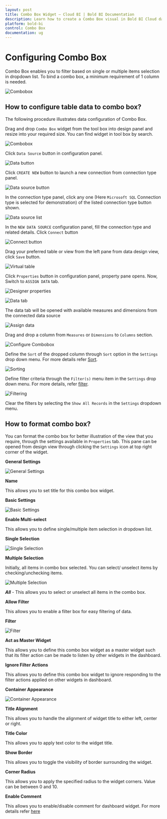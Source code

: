 ```yaml
---
layout: post
title: Combo Box Widget – Cloud BI | Bold BI Documentation
description: Learn how to create a Combo Box visual in Bold BI Cloud dashboard, configure data field and other settings.
platform: bold-bi
control: Combo Box
documentation: ug
---
```


# Configuring Combo Box

Combo Box enables you to filter based on single or multiple items selection in dropdown list. To bind a combo box, a minimum requirement of 1 column is needed. 

![Combobox](/static/assets/cloud/visualizing-data/visualization-widgets/images/combo-box/combobox.png)

## How to configure table data to combo box?

The following procedure illustrates data configuration of Combo Box.

Drag and drop `Combo Box` widget from the tool box into design panel and resize into your required size. You can find widget in tool box by search. 

![Combobox](/static/assets/cloud/visualizing-data/visualization-widgets/images/combo-box/drop-widget.png)

Click `Data Source` button in configuration panel.

![Data button](/static/assets/cloud/visualizing-data/visualization-widgets/images/databutton.png)

Click `CREATE NEW` button to launch a new connection from connection type panel.

![Data source button](/static/assets/cloud/visualizing-data/visualization-widgets/images/datasourcebutton.png)

In the connection type panel, click any one (Here `Microsoft SQL` Connection type is selected for demonstration) of the listed connection type button shown.

![Data source list](/static/assets/cloud/visualizing-data/visualization-widgets/images/datasourcelist.png)

In the `NEW DATA SOURCE` configuration panel, fill the connection type and related details. Click `Connect` button

![Connect button](/static/assets/cloud/visualizing-data/visualization-widgets/images/Connectbutton.png)

Drag your preferred table or view from the left pane from data design view, click `Save` button.

![Virtual table](/static/assets/cloud/visualizing-data/visualization-widgets/images/virtualtable.png)

Click `Properties` button in configuration panel, property pane opens. Now, Switch to `ASSIGN DATA` tab.

![Designer properties](/static/assets/cloud/visualizing-data/visualization-widgets/images/designerpropertiesbutton.png)

![Data tab](/static/assets/cloud/visualizing-data/visualization-widgets/images/combo-box/combodatatab.png)

The data tab will be opened with available measures and dimensions from the connected data source

![Assign data](/static/assets/cloud/visualizing-data/visualization-widgets/images/combo-box/comboassigndata.png)

Drag and drop a column from `Measures` or `Dimensions` to `Columns` section.

![Configure Combobox](/static/assets/cloud/visualizing-data/visualization-widgets/images/combo-box/configure-widget.png)

Define the `Sort` of the dropped column through `Sort` option in the `Settings` drop down menu. For more details refer [Sort](/cloud-bi/visualizing-data/working-with-widgets/advanced-sorting/#dimension-column).

![Sorting](/static/assets/cloud/visualizing-data/visualization-widgets/images/combo-box/sorting.png)

Define filter criteria through the `Filter(s)` menu item in the `Settings` drop down menu. For more details, refer [filter](/cloud-bi/visualizing-data/working-with-widgets/configuring-widget-filters/#configuring-filter-for-dimension-column).

![Filtering](/static/assets/cloud/visualizing-data/visualization-widgets/images/combo-box/filtering.png)


Clear the filters by selecting the `Show All Records` in the `Settings` dropdown menu.

## How to format combo box?

You can format the combo box for better illustration of the view that you require, through the settings available in `Properties` tab. This pane can be opened from design view through clicking the `Settings` icon at top right corner of the widget.

**General Settings**

![General Settings](/static/assets/cloud/visualizing-data/visualization-widgets/images/combo-box/general-settings.png)

**Name**

This allows you to set title for this combo box widget.

**Basic Settings**

![Basic Settings](/static/assets/cloud/visualizing-data/visualization-widgets/images/combo-box/basic-settings.png)

**Enable Multi-select**

This allows you to define single/multiple item selection in dropdown list.

**Single Selection**

![Single Selection](/static/assets/cloud/visualizing-data/visualization-widgets/images/combo-box/single-selection.png)

**Multiple Selection**

Initially, all items in combo box selected. You can select/ unselect items by checking/unchecking items.

![Multiple Selection](/static/assets/cloud/visualizing-data/visualization-widgets/images/combo-box/combobox_multiselect.png)

 ***All*** - This allows you to select or unselect all items in the combo box.

**Allow Filter**

This allows you to enable a filter box for easy filtering of data.

**Filter**

![Filter](/static/assets/cloud/visualizing-data/visualization-widgets/images/combo-box/filter.png)

**Act as Master Widget**

This allows you to define this combo box widget as a master widget such that its filter action can be made to listen by other widgets in the dashboard.

**Ignore Filter Actions**

This allows you to define this combo box widget to ignore responding to the filter actions applied on other widgets in dashboard.

**Container Appearance**

![Container Appearance](/static/assets/cloud/visualizing-data/visualization-widgets/images/combo-box/container-appearance.png)

**Title Alignment**

This allows you to handle the alignment of widget title to either left, center or right.

**Title Color**

This allows you to apply text color to the widget title.

**Show Border**

This allows you to toggle the visibility of border surrounding the widget.

**Corner Radius**

This allows you to apply the specified radius to the widget corners. Value can be between 0 and 10.

**Enable Comment**

This allows you to enable/disable comment for dashboard widget. For more details refer [here](/cloud-bi/visualizing-data/working-with-widgets/commenting-widget/)